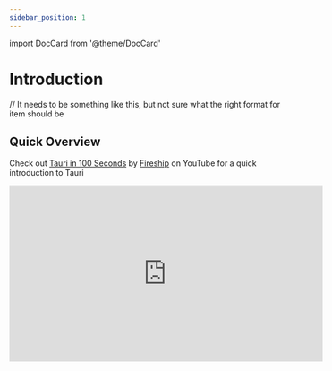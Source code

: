 ```yaml
---
sidebar_position: 1
---
```


import DocCard from '@theme/DocCard'

# Introduction

// It needs to be something like this, but not sure what the right format for item should be
<DocCard item="guides/getting-started/prerequisites"/>

## Quick Overview

Check out [Tauri in 100 Seconds](https://www.youtube.com/watch?v=-X8evddpu7M) by [Fireship](https://www.youtube.com/channel/UCsBjURrPoezykLs9EqgamOA) on YouTube for a quick introduction to Tauri

<div className="videowrapper">
  <iframe width="560" height="315" src="https://www.youtube-nocookie.com/embed/-X8evddpu7M" frameborder="0" allow="accelerometer; autoplay; encrypted-media; gyroscope; picture-in-picture" allowfullscreen></iframe>
</div>

<br />
